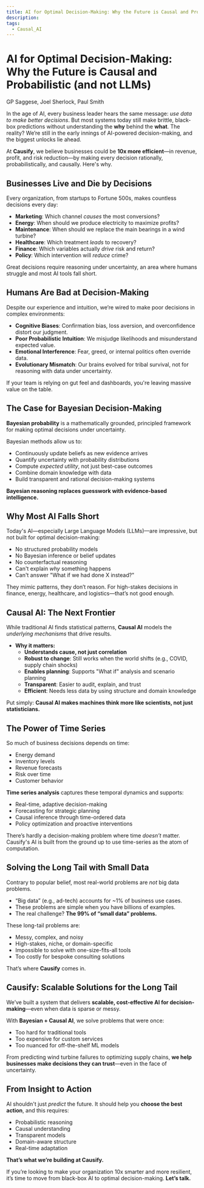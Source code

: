 ```yaml
---
title: AI for Optimal Decision-Making: Why the Future is Causal and Probabilistic (and not LLMs)
description: 
tags:
  - Causal_AI
---
```


# AI for Optimal Decision-Making: Why the Future is Causal and Probabilistic (and not LLMs)

GP Saggese, Joel Sherlock, Paul Smith

In the age of AI, every business leader hears the same message: *use data to make better decisions*. But most systems today still make brittle, black-box predictions without understanding the **why** behind the **what**. The reality? We’re still in the early innings of AI-powered decision-making, and the biggest unlocks lie ahead.

At **Causify**, we believe businesses could be **10x more efficient**—in revenue, profit, and risk reduction—by making every decision rationally, probabilistically, and causally. Here's why.

## **Businesses Live and Die by Decisions**

Every organization, from startups to Fortune 500s, makes countless decisions every day:

- **Marketing**: Which channel *causes* the most conversions?
- **Energy**: When should we produce electricity to maximize profits?
- **Maintenance**: When should we replace the main bearings in a wind turbine?
- **Healthcare**: Which treatment *leads* to recovery?
- **Finance**: Which variables actually *drive* risk and return?
- **Policy**: Which intervention will *reduce* crime?

Great decisions require reasoning under uncertainty, an area where humans struggle and most AI tools fall short.

## **Humans Are Bad at Decision-Making**

Despite our experience and intuition, we’re wired to make poor decisions in complex environments:

- **Cognitive Biases**: Confirmation bias, loss aversion, and overconfidence distort our judgment.
- **Poor Probabilistic Intuition**: We misjudge likelihoods and misunderstand expected value.
- **Emotional Interference**: Fear, greed, or internal politics often override data.
- **Evolutionary Mismatch**: Our brains evolved for tribal survival, not for reasoning with data under uncertainty.

If your team is relying on gut feel and dashboards, you're leaving massive value on the table.

## **The Case for Bayesian Decision-Making**

**Bayesian probability** is a mathematically grounded, principled framework for making optimal decisions under uncertainty.

Bayesian methods allow us to:

- Continuously update beliefs as new evidence arrives
- Quantify uncertainty with probability distributions
- Compute *expected utility*, not just best-case outcomes
- Combine domain knowledge with data
- Build transparent and rational decision-making systems

**Bayesian reasoning replaces guesswork with evidence-based intelligence.**

## **Why Most AI Falls Short**

Today's AI—especially Large Language Models (LLMs)—are impressive, but not built for optimal decision-making:

- No structured probability models
- No Bayesian inference or belief updates
- No counterfactual reasoning
- Can't explain *why* something happens
- Can't answer "What if we had done X instead?"

They mimic patterns, they don’t reason. For high-stakes decisions in finance, energy, healthcare, and logistics—that’s not good enough.

## **Causal AI: The Next Frontier**

While traditional AI finds statistical patterns, **Causal AI** models the *underlying mechanisms* that drive results.

- **Why it matters:**
  - **Understands cause, not just correlation**
  - **Robust to change**: Still works when the world shifts (e.g., COVID, supply chain shocks)
  - **Enables planning**: Supports "What if" analysis and scenario planning
  - **Transparent**: Easier to audit, explain, and trust
  - **Efficient**: Needs less data by using structure and domain knowledge

Put simply: **Causal AI makes machines think more like scientists, not just statisticians.**

## **The Power of Time Series**

So much of business decisions depends on time:

- Energy demand
- Inventory levels
- Revenue forecasts
- Risk over time
- Customer behavior

**Time series analysis** captures these temporal dynamics and supports:

- Real-time, adaptive decision-making
- Forecasting for strategic planning
- Causal inference through time-ordered data
- Policy optimization and proactive interventions

There’s hardly a decision-making problem where time *doesn’t* matter. Causify's AI is built from the ground up to use time-series as the atom of computation.

## **Solving the Long Tail with Small Data**

Contrary to popular belief, most real-world problems are *not* big data problems.

- “Big data” (e.g., ad-tech) accounts for \~1% of business use cases.
- These problems are simple when you have billions of examples.
- The real challenge? **The 99% of “small data” problems.**

These long-tail problems are:

- Messy, complex, and noisy
- High-stakes, niche, or domain-specific
- Impossible to solve with one-size-fits-all tools
- Too costly for bespoke consulting solutions

That’s where **Causify** comes in.

## **Causify: Scalable Solutions for the Long Tail**

We’ve built a system that delivers **scalable, cost-effective AI for decision-making**—even when data is sparse or messy.

With **Bayesian \+ Causal AI**, we solve problems that were once:

- Too hard for traditional tools
- Too expensive for custom services
- Too nuanced for off-the-shelf ML models

From predicting wind turbine failures to optimizing supply chains, **we help businesses make decisions they can trust**—even in the face of uncertainty.

## **From Insight to Action**

AI shouldn't just *predict* the future. It should help you **choose the best action**, and this requires:

- Probabilistic reasoning
- Causal understanding
- Transparent models
- Domain-aware structure
- Real-time adaptation

**That’s what we’re building at Causify.**

If you’re looking to make your organization 10x smarter and more resilient, it’s time to move from black-box AI to optimal decision-making. **Let’s talk.**
